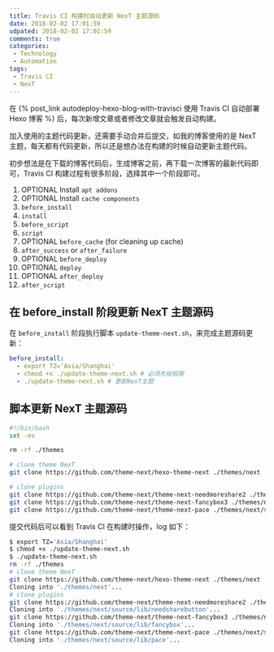 ```yaml
---
title: Travis CI 构建时自动更新 NexT 主题源码
date: 2018-02-02 17:01:59
udpated: 2018-02-02 17:01:59
comments: true
categories:
 - Technology
 - Automation
tags:
 - Travis CI
 - NexT
---
```


在 {% post_link autodeploy-hexo-blog-with-travisci 使用 Travis CI 自动部署 Hexo 博客 %} 后，每次新增文章或者修改文章就会触发自动构建。

加入使用的主题代码更新，还需要手动合并后提交，如我的博客使用的是 NexT 主题，每天都有代码更新，所以还是想办法在构建的时候自动更新主题代码。

初步想法是在下载的博客代码后，生成博客之前，再下载一次博客的最新代码即可，Travis CI 构建过程有很多阶段，选择其中一个阶段即可。

1. OPTIONAL Install `apt addons`
2. OPTIONAL Install `cache components`
3. `before_install`
4. `install`
5. `before_script`
6. `script`
7. OPTIONAL `before_cache` (for cleaning up cache)
8. `after_success` or `after_failure`
9. OPTIONAL `before_deploy`
10. OPTIONAL `deploy`
11. OPTIONAL `after_deploy`
12. `after_script`

<!--more-->

## 在 before_install 阶段更新 NexT 主题源码

在 `before_install` 阶段执行脚本 `update-theme-next.sh`，来完成主题源码更新：
```yml
before_install:
  - export TZ='Asia/Shanghai'
  - chmod +x ./update-theme-next.sh # 必须先给权限
  - ./update-theme-next.sh # 更新NexT主题
```

## 脚本更新 NexT 主题源码

```sh
#!/bin/bash
set -ev

rm -rf ./themes

# clone theme NexT
git clone https://github.com/theme-next/hexo-theme-next ./themes/next

# clone plugins
git clone https://github.com/theme-next/theme-next-needmoreshare2 ./themes/next/source/lib/needsharebutton
git clone https://github.com/theme-next/theme-next-fancybox3 ./themes/next/source/lib/fancybox
git clone https://github.com/theme-next/theme-next-pace ./themes/next/source/lib/pace
```

提交代码后可以看到 Travis CI 在构建时操作，log 如下：
```sh
$ export TZ='Asia/Shanghai'
$ chmod +x ./update-theme-next.sh
$ ./update-theme-next.sh
rm -rf ./themes
# clone theme NexT
git clone https://github.com/theme-next/hexo-theme-next ./themes/next
Cloning into './themes/next'...
# clone plugins
git clone https://github.com/theme-next/theme-next-needmoreshare2 ./themes/next/source/lib/needsharebutton
Cloning into './themes/next/source/lib/needsharebutton'...
git clone https://github.com/theme-next/theme-next-fancybox3 ./themes/next/source/lib/fancybox
Cloning into './themes/next/source/lib/fancybox'...
git clone https://github.com/theme-next/theme-next-pace ./themes/next/source/lib/pace
Cloning into './themes/next/source/lib/pace'...
```
